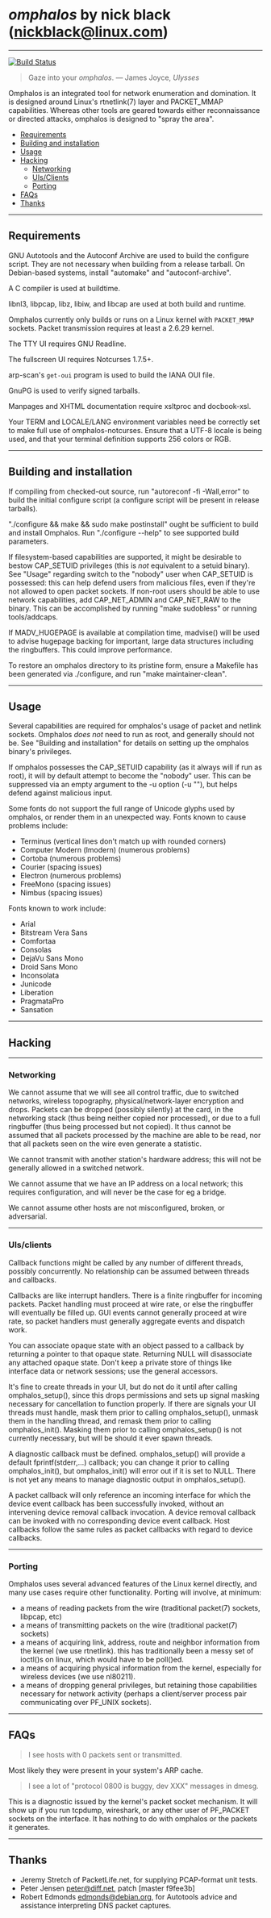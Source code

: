 # *omphalos* by nick black (<nickblack@linux.com>)
--------------------------------------------------

[![Build Status](https://drone.dsscaw.com:4443/api/badges/dankamongmen/omphalos/status.svg)](https://drone.dsscaw.com:4443/dankamongmen/omphalos)

> Gaze into your *omphalos*. — James Joyce, *Ulysses*

Omphalos is an integrated tool for network enumeration and domination. It
is designed around Linux's rtnetlink(7) layer and PACKET_MMAP capabilities.
Whereas other tools are geared towards either reconnaissance or directed
attacks, omphalos is designed to "spray the area".

- [Requirements](#Requirements)
- [Building and installation](#Building-and-installation)
- [Usage](#usage)
- [Hacking](#hacking)
  * [Networking](#networking)
  * [UIs/Clients](#uis-clients)
  * [Porting](#porting)
- [FAQs](#faqs)
- [Thanks](#thanks)

-------------------------------------------------------------------
## Requirements

GNU Autotools and the Autoconf Archive are used to build the configure script.
They are not necessary when building from a release tarball. On Debian-based
systems, install "automake" and "autoconf-archive".

A C compiler is used at buildtime.

libnl3, libpcap, libz, libiw, and libcap are used at both build and runtime.

Omphalos currently only builds or runs on a Linux kernel with `PACKET_MMAP`
sockets. Packet transmission requires at least a 2.6.29 kernel.

The TTY UI requires GNU Readline.

The fullscreen UI requires Notcurses 1.7.5+.

arp-scan's `get-oui` program is used to build the IANA OUI file.

GnuPG is used to verify signed tarballs.

Manpages and XHTML documentation require xsltproc and docbook-xsl.

Your TERM and LOCALE/LANG environment variables need be correctly set to make
full use of omphalos-notcurses. Ensure that a UTF-8 locale is being used, and
that your terminal definition supports 256 colors or RGB.

-------------------------------------------------------------------
## Building and installation

If compiling from checked-out source, run "autoreconf -fi -Wall,error" to build
the initial configure script (a configure script will be present in release
tarballs).

"./configure && make && sudo make postinstall" ought be sufficient to build and
install Omphalos. Run "./configure --help" to see supported build parameters.

If filesystem-based capabilities are supported, it might be desirable to bestow
CAP_SETUID privileges (this is *not* equivalent to a setuid binary). See
"Usage" regarding switch to the "nobody" user when CAP_SETUID is possessed:
this can help defend users from malicious files, even if they're not allowed to
open packet sockets. If non-root users should be able to use network
capabilities, add CAP_NET_ADMIN and CAP_NET_RAW to the binary. This can be
accomplished by running "make sudobless" or running tools/addcaps.

If MADV_HUGEPAGE is available at compilation time, madvise() will be used to
advise hugepage backing for important, large data structures including the
ringbuffers. This could improve performance.

To restore an omphalos directory to its pristine form, ensure a Makefile has
been generated via ./configure, and run "make maintainer-clean".

-------------------------------------------------------------------
## Usage

Several capabilities are required for omphalos's usage of packet and
netlink sockets. Omphalos *does not* need to run as root, and generally
should not be. See "Building and installation" for details on setting up
the omphalos binary's privileges.

If omphalos possesses the CAP_SETUID capability (as it always will if run
as root), it will by default attempt to become the "nobody" user. This can
be suppressed via an empty argument to the -u option (-u ""), but helps
defend against malicious input.

Some fonts do not support the full range of Unicode glyphs used by omphalos, or
render them in an unexpected way. Fonts known to cause problems include:

 - Terminus (vertical lines don't match up with rounded corners)
 - Computer Modern (lmodern) (numerous problems)
 - Cortoba (numerous problems)
 - Courier (spacing issues)
 - Electron (numerous problems)
 - FreeMono (spacing issues)
 - Nimbus (spacing issues)

Fonts known to work include:

 - Arial
 - Bitstream Vera Sans
 - Comfortaa
 - Consolas
 - DejaVu Sans Mono
 - Droid Sans Mono
 - Inconsolata
 - Junicode
 - Liberation
 - PragmataPro
 - Sansation

-------------------------------------------------------------------
## Hacking

***************************************
### Networking

We cannot assume that we will see all control traffic, due to switched
networks, wireless topography, physical/network-layer encryption and drops.
Packets can be dropped (possibly silently) at the card, in the networking
stack (thus being neither copied nor processed), or due to a full
ringbuffer (thus being processed but not copied). It thus cannot be assumed
that all packets processed by the machine are able to be read, nor that all
packets seen on the wire even generate a statistic.

We cannot transmit with another station's hardware address; this will not
be generally allowed in a switched network.

We cannot assume that we have an IP address on a local network; this
requires configuration, and will never be the case for eg a bridge.

We cannot assume other hosts are not misconfigured, broken, or adversarial.

***************************************
### UIs/clients

Callback functions might be called by any number of different threads,
possibly concurrently. No relationship can be assumed between threads and
callbacks.

Callbacks are like interrupt handlers. There is a finite ringbuffer for
incoming packets. Packet handling must proceed at wire rate, or else the
ringbuffer will eventually be filled up. GUI events cannot generally
proceed at wire rate, so packet handlers must generally aggregate events
and dispatch work.

You can associate opaque state with an object passed to a callback by
returning a pointer to that opaque state. Returning NULL will disassociate
any attached opaque state. Don't keep a private store of things like
interface data or network sessions; use the general accessors.

It's fine to create threads in your UI, but do not do it until after
calling omphalos_setup(), since this drops permissions and sets up signal
masking necessary for cancellation to function properly. If there are
signals your UI threads must handle, mask them prior to calling
omphalos_setup(), unmask them in the handling thread, and remask them prior
to calling omphalos_init(). Masking them prior to calling omphalos_setup()
is not currently necessary, but will be should it ever spawn threads.

A diagnostic callback must be defined. omphalos_setup() will provide a
default fprintf(stderr,...) callback; you can change it prior to calling
omphalos_init(), but omphalos_init() will error out if it is set to NULL.
There is not yet any means to manage diagnostic output in omphalos_setup().

A packet callback will only reference an incoming interface for which the
device event callback has been successfully invoked, without an intervening
device removal callback invocation. A device removal callback can be invoked
with no corresponding device event callback. Host callbacks follow the same
rules as packet callbacks with regard to device callbacks.

***************************************
### Porting

Omphalos uses several advanced features of the Linux kernel directly, and
many use cases require other functionality. Porting will involve, at
minimum:

 - a means of reading packets from the wire (traditional packet(7) sockets,
    libpcap, etc)
 - a means of transmitting packets on the wire (traditional packet(7)
    sockets)
 - a means of acquiring link, address, route and neighbor information from
    the kernel (we use rtnetlink). this has traditionally been a messy set
    of ioctl()s on linux, which would have to be poll()ed.
 - a means of acquiring physical information from the kernel, especially
    for wireless devices (we use nl80211).
 - a means of dropping general privileges, but retaining those capabilities
    necessary for network activity (perhaps a client/server process pair
    communicating over PF_UNIX sockets).

---------------------------------------
## FAQs

> I see hosts with 0 packets sent or transmitted.

Most likely they were present in your system's ARP cache.

> I see a lot of "protocol 0800 is buggy, dev XXX" messages in dmesg.

This is a diagnostic issued by the kernel's packet socket mechanism. It
will show up if you run tcpdump, wireshark, or any other user of PF_PACKET
sockets on the interface. It has nothing to do with omphalos or the packets
it generates.

---------------------------------------
## Thanks

* Jeremy Stretch of PacketLife.net, for supplying PCAP-format unit tests.
* Peter Jensen <peter@diff.net>, patch [master f9fee3b]
* Robert Edmonds <edmonds@debian.org>, for Autotools advice and assistance
   interpreting DNS packet captures.
